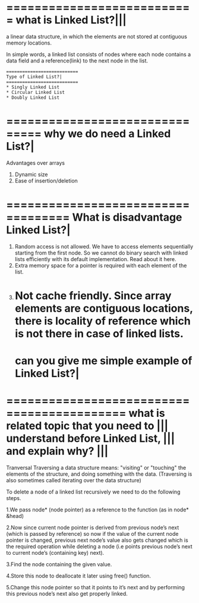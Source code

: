 ===========================
what is Linked List?|||
===========================

a linear data structure, in which the elements are not stored at contiguous memory locations.

In simple words, a linked list consists of nodes where each node contains a data field and a reference(link) to the next node in the list.

    ===========================
    Type of Linked List?|
    ===========================
    * Singly Linked List
    * Circular Linked List
    * Doubly Linked List

===============================
why we do need a Linked List?|
===============================
Advantages over arrays

1. Dynamic size
2. Ease of insertion/deletion

===================================
What is disadvantage Linked List?|
===================================

1. Random access is not allowed. We have to access elements sequentially starting from the first node. So we cannot do binary search with linked lists efficiently with its default implementation. Read about it here.
2. Extra memory space for a pointer is required with each element of the list.
3. # Not cache friendly. Since array elements are contiguous locations, there is locality of reference which is not there in case of linked lists.
   # can you give me simple example of Linked List?|

===========================================
what is related topic that you need to |||
understand before Linked List, |||
and explain why? |||
===========================================
Tranversal
Traversing a data structure means: "visiting" or "touching" the elements of the structure, and doing something with the data. (Traversing is also sometimes called iterating over the data structure)

To delete a node of a linked list recursively we need to do the following steps.

1.We pass node* (node pointer) as a reference to the function (as in node* &head)

2.Now since current node pointer is derived from previous node’s next (which is passed by reference) so now if the value of the current node pointer is changed, previous next node’s value also gets changed which is the required operation while deleting a node (i.e points previous node’s next to current node’s (containing key) next).

3.Find the node containing the given value.

4.Store this node to deallocate it later using free() function.

5.Change this node pointer so that it points to it’s next and by performing this previous node’s next also get properly linked.
